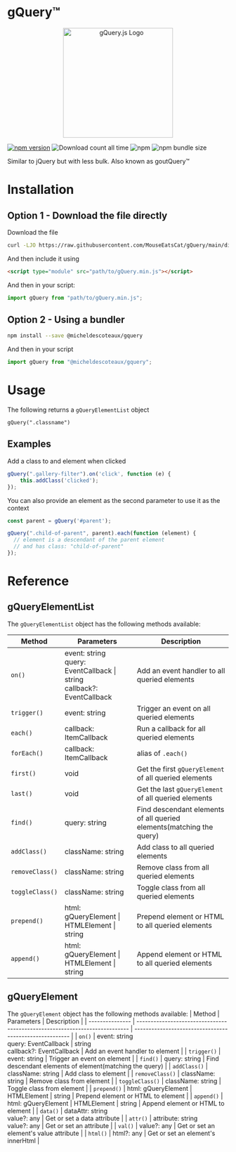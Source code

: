 # gQuery&trade;

<p align="center">
  <img 
    alt="gQuery.js Logo"
	width="250"
    src="https://i.imgur.com/Ej4lzaG.png"/>
</p>

[![npm version](https://badge.fury.io/js/@micheldescoteaux%2Fgquery.svg)](https://badge.fury.io/js/@micheldescoteaux%2Fgquery)
![Download count all time](https://img.shields.io/npm/dt/@micheldescoteaux%2Fgquery.svg)
![npm](https://img.shields.io/npm/dm/@micheldescoteaux%2Fgquery.svg)
![npm bundle size](https://img.shields.io/bundlephobia/minzip/@micheldescoteaux%2Fgquery.svg)

Similar to jQuery but with less bulk. Also known as goutQuery&trade;

# Installation
## Option 1 - Download the file directly

Download the file
```bash
curl -LJO https://raw.githubusercontent.com/MouseEatsCat/gQuery/main/dist/gQuery.min.js
```

And then include it using
```html
<script type="module" src="path/to/gQuery.min.js"></script>
```

And then in your script:
```javascript
import gQuery from "path/to/gQuery.min.js";
```

## Option 2 - Using a bundler

```bash
npm install --save @micheldescoteaux/gquery
```

And then in your script
```javascript
import gQuery from "@micheldescoteaux/gquery";
```

# Usage
The following returns a `gQueryElementList` object
```JS
gQuery(".classname")
```
## Examples
Add a class to and element when clicked
```javascript
gQuery(".gallery-filter").on('click', function (e) {
	this.addClass('clicked');
});
```

You can also provide an element as the second parameter to use it as the context
```javascript
const parent = gQuery('#parent');

gQuery(".child-of-parent", parent).each(function (element) {
  // element is a descendant of the parent element
  // and has class: "child-of-parent"
});
```

# Reference
## gQueryElementList
The `gQueryElementList` object has the following methods available:

| Method          | Parameters                                                                  | Description                                                          |
| --------------- | --------------------------------------------------------------------------- | -------------------------------------------------------------------- |
| `on()`          | event: string<br>query: EventCallback \| string<br>callback?: EventCallback | Add an event handler to all queried elements                         |
| `trigger()`     | event: string                                                               | Trigger an event on all queried elements                             |
| `each()`        | callback: ItemCallback                                                      | Run a callback for all queried elements                              |
| `forEach()`     | callback: ItemCallback                                                      | alias of `.each()`                                                   |
| `first()`       | void                                                                        | Get the first `gQueryElement` of all queried elements                |
| `last()`        | void                                                                        | Get the last `gQueryElement` of all queried elements                 |
| `find()`        | query: string                                                               | Find descendant elements of all queried elements(matching the query) |
| `addClass()`    | className: string                                                           | Add class to all queried elements                                    |
| `removeClass()` | className: string                                                           | Remove class from all queried elements                               |
| `toggleClass()` | className: string                                                           | Toggle class from all queried elements                               |
| `prepend()`     | html: gQueryElement \| HTMLElement \| string                                | Prepend element or HTML to all queried elements                      |
| `append()`      | html: gQueryElement \| HTMLElement \| string                                | Append element or HTML to all queried elements                       |

## gQueryElement
The `gQueryElement` object has the following methods available:
| Method          | Parameters                                                                  | Description                                             |
| --------------- | --------------------------------------------------------------------------- | ------------------------------------------------------- |
| `on()`          | event: string<br>query: EventCallback \| string<br>callback?: EventCallback | Add an event handler to element                         |
| `trigger()`     | event: string                                                               | Trigger an event on element                             |
| `find()`        | query: string                                                               | Find descendant elements of element(matching the query) |
| `addClass()`    | className: string                                                           | Add class to element                                    |
| `removeClass()` | className: string                                                           | Remove class from element                               |
| `toggleClass()` | className: string                                                           | Toggle class from element                               |
| `prepend()`     | html: gQueryElement \| HTMLElement \| string                                | Prepend element or HTML to element                      |
| `append()`      | html: gQueryElement \| HTMLElement \| string                                | Append element or HTML to element                       |
| `data()`        | dataAttr: string<br>value?: any                                             | Get or set a data attribute                             |
| `attr()`        | attribute: string<br>value?: any                                            | Get or set an attribute                                 |
| `val()`         | value?: any                                                                 | Get or set an element's value attribute                 |
| `html()`        | html?: any                                                                  | Get or set an element's innerHtml                       |
